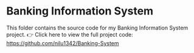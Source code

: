 # Banking Information System
This folder contains the source code for my Banking Information System project.
👉 Click here to view the full project code: 
https://github.com/nilu1342/Banking-System
